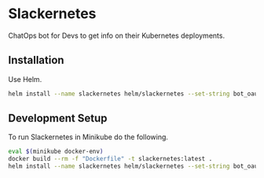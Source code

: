 # Slackernetes

ChatOps bot for Devs to get info on their Kubernetes deployments.

## Installation

Use Helm.

```bash
helm install --name slackernetes helm/slackernetes --set-string bot_oauth_token <Slack API Bot User Token>
```

## Development Setup

To run Slackernetes in Minikube do the following.

```bash
eval $(minikube docker-env)
docker build --rm -f "Dockerfile" -t slackernetes:latest .
helm install --name slackernetes helm/slackernetes --set-string bot_oauth_token <Slack API Bot User Token> --set-string log_level=DEBUG
```
